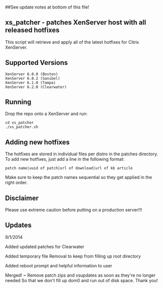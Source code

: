 ##See update notes at bottom of this file!

## xs_patcher - patches XenServer host with all released hotfixes

This script will retrieve and apply all of the latest hotfixes for Citrix XenServer.

## Supported Versions

	XenServer 6.0.0 (Boston)
	XenServer 6.0.2 (Sanibel)
	XenServer 6.1.0 (Tampa)
	XenServer 6.2.0 (Clearwater)

## Running

Drop the repo onto a XenServer and run:

	cd xs_patcher
	./xs_patcher.sh

## Adding new hotfixes

The hotfixes are stored in individual files per distro in the patches directory. To 
add new hotfixes, just add a line in the following format:

	patch name|uuid of patch|url of download|url of kb article
	
Make sure to keep the patch names sequential so they get applied in the right order.

## Disclaimer

Please use extreme caution before putting on a production server!!!

## Updates

9/1/2014

Added updated patches for Clearwater

Added temporary file Removal to keep from filling up root directory

Added reboot prompt and helpful information to user

Merged! ~ Remove patch zips and xsupdates as soon as they're no longer needed So that we don't fill up dom0 and run out of disk space.  Thank you!
